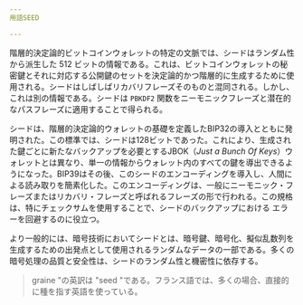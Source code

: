 ```yaml
---
用語SEED

---
```

階層的決定論的ビットコインウォレットの特定の文脈では、シードはランダム性から派生した 512 ビットの情報である。これは、ビットコインウォレットの秘密鍵とそれに対応する公開鍵のセットを決定論的かつ階層的に生成するために使用される。シードはしばしばリカバリフレーズそのものと混同される。しかし、これは別の情報である。シードは `PBKDF2` 関数をニーモニックフレーズと潜在的なパスフレーズに適用することで得られる。

シードは、階層的決定論的ウォレットの基礎を定義したBIP32の導入とともに発明された。この標準では、シードは128ビットであった。これにより、生成された鍵ごとに新たなバックアップを必要とするJBOK（*Just a Bunch Of Keys*）ウォレットとは異なり、単一の情報からウォレット内のすべての鍵を導出できるようになった。BIP39はその後、このシードのエンコーディングを導入し、人間による読み取りを簡素化した。このエンコーディングは、一般にニーモニック・フレーズまたはリカバリ・フレーズと呼ばれるフレーズの形で行われる。この規格は、特にチェックサムを使用することで、シードのバックアップにおける エラーを回避するのに役立つ。

より一般的には、暗号技術においてシードとは、暗号鍵、暗号化、擬似乱数列を生成するための出発点として使用されるランダムなデータの一部である。多くの暗号処理の品質と安全性は、シードのランダム性と機密性に依存する。

> graine "の英訳は "seed "である。フランス語では、多くの場合、直接的に種を指す英語を使っている。